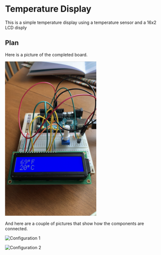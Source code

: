 # Temperature Display

This is a simple temperature display using a temperature sensor and a 16x2 LCD disply

## Plan

Here is a picture of the completed board.

<img src="IMG_4701.jpg" width="300">

And here are a couple of pictures that show how the components are connected.

![Configuration 1](IMG_4699.HEIC)

![Configuration 2](IMG_4700.HEIC)
